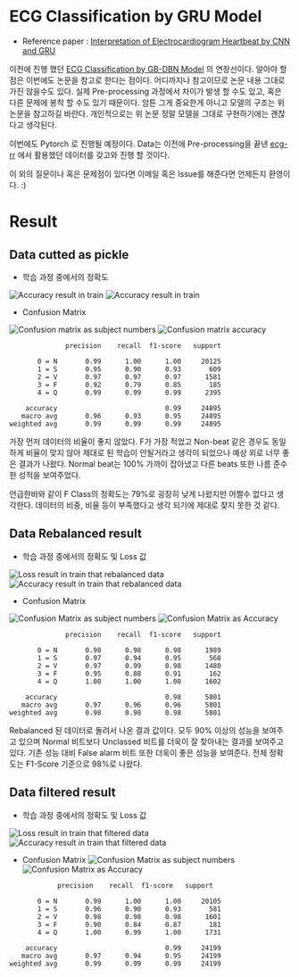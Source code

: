 # ECG Classification by GRU Model
- Reference paper : [Interpretation of Electrocardiogram Heartbeat by CNN and GRU](https://www.hindawi.com/journals/cmmm/2021/6534942/)

이전에 진행 했던 [ECG Classification by GB-DBN Model](https://github.com/insung3511) 의 연장선이다. 알아야 할 점은 이번에도 논문을 참고로 한다는 점이다. 어디까지나 참고이므로 논문 내용 그대로 가진 않을수도 있다. 실제 Pre-processing 과정에서 차이가 발생 할 수도 있고, 혹은 다른 문제에 봉착 할 수도 있기 때문이다. 암튼 그게 중요한게 아니고 모델의 구조는 위 논문을 참고하길 바란다. 개인적으로는 위 논문 정말 모델을 그대로 구현하기에는 괜찮다고 생각된다.

이번에도 Pytorch 로 진행될 예정이다. Data는 이전에 Pre-processing을 끝낸 [ecg-rr](https://github.com/ecg-rr) 에서 활용했던 데이터를 갖고와 진행 할 것이다.

이 외의 질문이나 혹은 문제점이 있다면 이메일 혹은 Issue를 해준다면 언제든지 환영이다. :)

# Result
## Data cutted as pickle
- 학습 과정 중에서의 정확도

![Accuracy result in train](./docs/fig1.png)
![Accuracy result in train](./docs/fig2.png)

- Confusion Matrix

![Confusion matrix as subject numbers](./docs/fig3.png)
![Confusion matrix accuracy](./docs/fig4.png)

```
              precision    recall  f1-score   support

       0 = N       0.99      1.00      1.00     20125
       1 = S       0.95      0.90      0.93       609
       2 = V       0.97      0.97      0.97      1581
       3 = F       0.92      0.79      0.85       185
       4 = Q       0.99      0.99      0.99      2395

    accuracy                           0.99     24895
   macro avg       0.96      0.93      0.95     24895
weighted avg       0.99      0.99      0.99     24895
```

가장 먼저 데이터의 비율이 좋지 않았다. F가 가장 적었고 Non-beat 같은 경우도 동일하게 비율이 맞지 않아 제대로 된 학습이 안될거라고 생각이 되었으나 예상 외로 너무 좋은 결과가 나왔다. Normal beat는 100% 가까이 잡아냈고 다른 beats 또한 나름 준수한 성적을 보여주었다. 

언급한바와 같이 F Class의 정확도는 79%로 굉장히 낮게 나왔지만 어쩔수 없다고 생각한다. 데이터의 비중, 비율 등이 부족했다고 생각 되기에 제대로 찾지 못한 것 같다. 

## Data Rebalanced result
- 학습 과정 중에서의 정확도 및 Loss 값

![Loss result in train that rebalanced data](./docs/fig5.png)
![Accuracy result in train that rebalanced data](./docs/fig6.png)

- Confusion Matrix

![Confusion Matrix as subject numbers](./docs/fig7.png)
![Confusion Matrix as Accuracy](./docs/fig8.png)

```
              precision    recall  f1-score   support

       0 = N       0.98      0.98      0.98      1989
       1 = S       0.97      0.94      0.95       568
       2 = V       0.97      0.99      0.98      1480
       3 = F       0.95      0.88      0.91       162
       4 = Q       1.00      1.00      1.00      1602

    accuracy                           0.98      5801
   macro avg       0.97      0.96      0.96      5801
weighted avg       0.98      0.98      0.98      5801
```

Rebalanced 된 데이터로 돌려서 나온 결과 값이다. 모두 90% 이상의 성능을 보여주고 있으며 Normal 비트보다 Unclassed 비트를 더욱이 잘 찾아내는 결과를 보여주고 있다. 기존 성능 대비 False alarm 비트 또한 더욱이 좋은 성능을 보여준다. 전체 정확도는 F1-Score 기준으로 98%로 나왔다.

## Data filtered result

- 학습 과정 중에서의 정확도 및 Loss 값

![Loss result in train that filtered data](./docs/fig9.png)
![Accuracy result in train that filtered data](./docs/fig10.png)

- Confusion Matrix
![Confusion Matrix as subject numbers](./docs/fig11.png)
![Confusion Matrix as Accuracy](./docs/fig12.png)

```
            precision    recall  f1-score   support

       0 = N       0.99      1.00      1.00     20105
       1 = S       0.96      0.90      0.93       581
       2 = V       0.98      0.98      0.98      1601
       3 = F       0.90      0.84      0.87       181
       4 = Q       1.00      0.99      1.00      1731

    accuracy                           0.99     24199
   macro avg       0.97      0.94      0.95     24199
weighted avg       0.99      0.99      0.99     24199
```